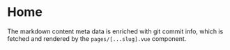 # Home

The markdown content meta data is enriched with git commit info, which is fetched and rendered by the `pages/[...slug].vue` component.
